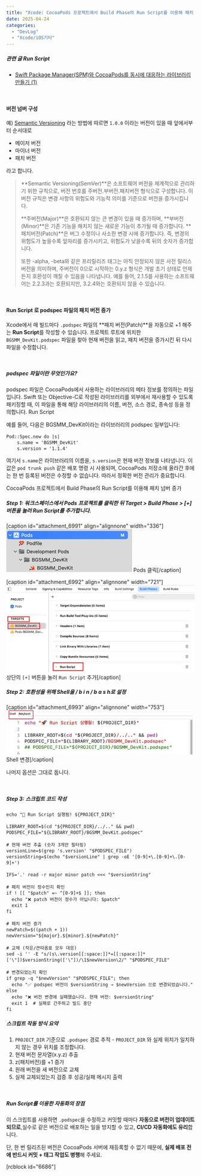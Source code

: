 ```yaml
---
title: "Xcode: CocoaPods 프로젝트에서 Build Phase의 Run Script를 이용해 패치 넘버 증가"
date: 2025-04-24
categories: 
  - "DevLog"
  - "Xcode/iOS기타"
---
```


##### **관련 글 Run Script**

- [Swift Package Manager(SPM)와 CocoaPods를 동시에 대응하는 라이브러리 만들기 (1)](http://yoonbumtae.com/?p=5011)

 

#### **버전 넘버 구성**

예) [Semantic Versioning](https://en.wikipedia.org/wiki/Software_versioning#Semantic_versioning) 라는 방법에 따르면 `1.0.0` 이라는 버전이 있을 때 앞에서부터 순서대로

- 메이저 버전
- 마이너 버전
- 패치 버전

라고 합니다.

> **Semantic Versioning(SemVer)**은 소프트웨어 버전을 체계적으로 관리하기 위한 규칙으로, 버전 번호를 주버전.부버전.패치버전 형식으로 구성합니다. 이 버전 규칙은 변경 사항의 위험도와 기능적 의미를 기준으로 버전을 증가시킵니다.
> 
> **주버전(Major)**은 호환되지 않는 큰 변경이 있을 때 증가하며, **부버전(Minor)**은 기존 기능을 해치지 않는 새로운 기능이 추가될 때 증가합니다. **패치버전(Patch)**은 버그 수정이나 사소한 변경 시에 증가합니다. 즉, 변경의 위험도가 높을수록 앞자리를 증가시키고, 위험도가 낮을수록 뒤의 숫자가 증가합니다.
> 
> 또한 -alpha, -beta와 같은 프리릴리즈 태그는 아직 안정되지 않은 사전 릴리스 버전을 의미하며, 주버전이 0으로 시작하는 0.y.z 형식은 개발 초기 상태로 언제든지 호환성이 깨질 수 있음을 나타냅니다. 예를 들어, 2.1.5를 사용하는 소프트웨어는 2.2.3과는 호환되지만, 3.2.4와는 호환되지 않을 수 있습니다.

 

#### **Run Script 로 podspec 파일의 패치 버전 증가**

Xcode에서 매 빌드마다 `.podspec` 파일의 \*\*패치 버전(Patch)\*\*을 자동으로 +1 해주는 **Run Script**를 작성할 수 있습니다. 프로젝트 루트에 위치한 `BGSMM_DevKit.podspec` 파일을 찾아 현재 버전을 읽고, 패치 버전을 증가시킨 뒤 다시 파일을 수정합니다.

 

##### **podspec 파일이란 무엇인가요?**

podspec 파일은 CocoaPods에서 사용하는 라이브러리의 메타 정보를 정의하는 파일입니다. Swift 또는 Objective-C로 작성된 라이브러리를 외부에서 재사용할 수 있도록 패키징할 때, 이 파일을 통해 해당 라이브러리의 이름, 버전, 소스 경로, 종속성 등을 정의합니다. Run Script

예를 들어, 다음은 BGSMM\_DevKit이라는 라이브러리의 podspec 일부입니다:

```
Pod::Spec.new do |s|
    s.name = 'BGSMM_DevKit'
    s.version = '1.1.4'
```

여기서 `s.name`은 라이브러리의 이름을, `s.version`은 현재 버전 정보를 나타냅니다. 이 값은 `pod trunk push` 같은 배포 명령 시 사용되며, CocoaPods 저장소에 올라간 후에는 한 번 등록된 버전은 수정할 수 없습니다. 따라서 정확한 버전 관리가 중요합니다.

CocoaPods 프로젝트에서 Build Phase의 Run Script를 이용해 패치 넘버 증가

##### **Step 1: 워크스페이스에서 Pods 프로젝트를 클릭한 뒤 Target > Build Phase > \[+\] 버튼을 눌러 Run Script를 추가합니다.**

\[caption id="attachment\_6991" align="alignnone" width="336"\] ![](/assets/img/wp-content/uploads/2025/04/스크린샷-2025-04-24-오후-8.11.11-복사본.jpg) Pods 클릭\[/caption\]

\[caption id="attachment\_6992" align="alignnone" width="721"\] ![](/assets/img/wp-content/uploads/2025/04/스크린샷-2025-04-24-오후-8.18.22-복사본.jpg) 상단의 `[+]` 버튼을 눌러 `Run Script` 추가\[/caption\] 

##### **Step 2: 호환성을 위해 Shell을 / b i n / b a s h로 설정**

\[caption id="attachment\_6993" align="alignnone" width="753"\] ![](/assets/img/wp-content/uploads/2025/04/스크린샷-2025-04-24-오후-8.00.59-복사본.jpg) Shell 변경\[/caption\]

나머지 옵션은 그대로 둡니다.

 

##### **Step 3: 스크립트 코드 작성**

```
echo "🚀 Run Script 실행됨! ${PROJECT_DIR}"

LIBRARY_ROOT=$(cd "${PROJECT_DIR}/../.." && pwd)
PODSPEC_FILE="${LIBRARY_ROOT}/BGSMM_DevKit.podspec"

# 현재 버전 추출 (숫자 3개만 필터링)
versionLine=$(grep 's.version' "$PODSPEC_FILE")
versionString=$(echo "$versionLine" | grep -oE '[0-9]+\.[0-9]+\.[0-9]+')

IFS='.' read -r major minor patch <<< "$versionString"

# 패치 버전이 정수인지 확인
if ! [[ "$patch" =~ ^[0-9]+$ ]]; then
  echo "❌ patch 버전이 정수가 아닙니다: $patch"
  exit 1
fi

# 패치 버전 증가
newPatch=$((patch + 1))
newVersion="${major}.${minor}.${newPatch}"

# 교체 (작은/큰따옴표 모두 대응)
sed -i '' -E "s/(s\.version[[:space:]]*=[[:space:]]*['\"])$versionString(['\"])/\1$newVersion\2/" "$PODSPEC_FILE"

# 변경되었는지 확인
if grep -q "$newVersion" "$PODSPEC_FILE"; then
  echo "✅ podspec 버전이 $versionString → $newVersion 으로 변경되었습니다."
else
  echo "❌ 버전 변경에 실패했습니다. 현재 버전: $versionString"
  exit 1  # 실패로 간주하고 빌드 중단
fi
```

##### **스크립트 작동 방식 요약**

1. `PROJECT_DIR` 기준으로 `.podspec` 경로 추적 - `PROJECT_DIR` 와 실제 위치가 일치하지 않는 경우 위치를 조정합니다.
2. 현재 버전 문자열(x.y.z) 추출
3. z(패치버전)를 +1 증가
4. 원래 버전을 새 버전으로 교체
5. 실제 교체되었는지 검증 후 성공/실패 메시지 출력

 

##### **Run Script를 이용한 자동화의 장점**

이 스크립트를 사용하면 `.podspec`을 수정하고 커밋할 때마다 **자동으로 버전이 업데이트되므로**,실수로 같은 버전으로 배포하는 일을 방지할 수 있고, **CI/CD 자동화에도 유리**합니다.

단, 한 번 릴리즈된 버전은 CocoaPods 서버에 재등록할 수 없기 때문에, **실제 배포 전에 반드시 커밋 + 태그 작업도 병행**해 주세요.

\[rcblock id="6686"\]
